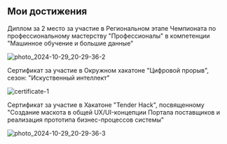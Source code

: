 ## Мои достижения

Диплом за 2 место за участие в Региональном этапе Чемпионата по профессиональному мастерству "Профессионалы" в компетенции "Машинное обучение и большие данные"

![photo_2024-10-29_20-29-36-2](https://github.com/user-attachments/assets/1b25b740-e518-46ea-a265-bc541d6599a2)

Сертификат за участие в Окружном хакатоне "Цифровой прорыв", сезон: "Искуственный интеллект"

![certificate-1](https://github.com/user-attachments/assets/5a7b9e4c-8446-472f-892d-2f7bdcdab595)

Сертификат за участие в Хакатоне "Tender Hack", посвященному "Создание маскота в общей UX/UI-концепции Портала поставщиков и реализация прототипа бизнес-процессов системы"


![photo_2024-10-29_20-29-36-3](https://github.com/user-attachments/assets/6cb47408-9f62-4a07-90f4-4f8bc2e2a27d)
